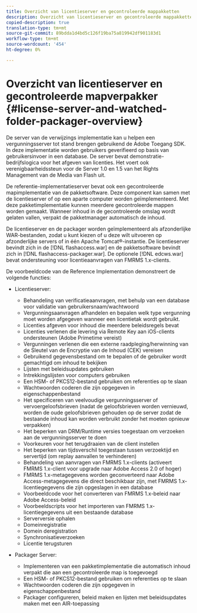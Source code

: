 ```yaml
---
title: Overzicht van licentieserver en gecontroleerde mappakketten
description: Overzicht van licentieserver en gecontroleerde mappakketten
copied-description: true
translation-type: tm+mt
source-git-commit: 89bdda1d4bd5c126f19ba75a819942df901183d1
workflow-type: tm+mt
source-wordcount: '454'
ht-degree: 0%

---
```



# Overzicht van licentieserver en gecontroleerde mapverpakker {#license-server-and-watched-folder-packager-overview}

De server van de verwijzings implementatie kan u helpen een vergunningsserver tot stand brengen gebruikend de Adobe Toegang SDK. In deze implementatie worden gebruikers geverifieerd op basis van gebruikersinvoer in een database. De server bevat demonstratie-bedrijfslogica voor het afgeven van licenties. Het voert ook verenigbaarheidssteun voor de Server 1.0 en 1.5 van het Rights Management van de Media van Flash uit.

De referentie-implementatieserver bevat ook een gecontroleerde mapimplementatie van de pakketsoftware. Deze component kan samen met de licentieserver of op een aparte computer worden geïmplementeerd. Met deze pakketimplementatie kunnen meerdere gecontroleerde mappen worden gemaakt. Wanneer inhoud in de gecontroleerde omslag wordt gelaten vallen, verpakt de pakketmanager automatisch de inhoud.

De licentieserver en de packager worden geïmplementeerd als afzonderlijke WAR-bestanden, zodat u kunt kiezen of u deze wilt uitvoeren op afzonderlijke servers of in één Apache Tomcat®-instantie. De licentieserver bevindt zich in de [!DNL flashaccess.war] en de pakketsoftware bevindt zich in [!DNL flashaccess-packager.war]. De optionele [!DNL edcws.war] bevat ondersteuning voor licentieaanvragen van FMRMS 1.x-clients.

De voorbeeldcode van de Reference Implementation demonstreert de volgende functies:

* Licentieserver:

   * Behandeling van verificatieaanvragen, met behulp van een database voor validatie van gebruikersnaam/wachtwoord
   * Vergunningsaanvragen afhandelen en bepalen welk type vergunning moet worden afgegeven wanneer een licentietak wordt gebruikt.
   * Licenties afgeven voor inhoud die meerdere beleidsregels bevat
   * Licenties verlenen die levering via Remote Key aan iOS-clients ondersteunen (Adobe Primetime vereist)
   * Vergunningen verlenen die een externe raadpleging/herwinning van de Sleutel van de Encryptie van de Inhoud (CEK) vereisen
   * Gebruikend gegevensbestand om te bepalen of de gebruiker wordt gemachtigd om inhoud te bekijken
   * Lijsten met beleidsupdates gebruiken
   * Intrekkingslijsten voor computers gebruiken
   * Een HSM- of PKCS12-bestand gebruiken om referenties op te slaan
   * Wachtwoorden coderen die zijn opgegeven in eigenschappenbestand
   * Het specificeren van veelvoudige vergunningsserver of vervoergeloofsbrieven (nadat de geloofsbrieven worden vernieuwd, worden de oude geloofsbrieven gehouden op de server zodat de bestaande inhoud kan worden verbruikt zonder het moeten opnieuw verpakken)
   * Het beperken van DRM/Runtime versies toegestaan om verzoeken aan de vergunningsserver te doen
   * Voorkeuren voor het terugdraaien van de client instellen
   * Het beperken van tijdsverschil toegestaan tussen verzoektijd en servertijd (om replay aanvallen te verhinderen)
   * Behandeling van aanvragen van FMRMS 1.x-clients (activeert FMRMS 1.x-client voor upgrade naar Adobe Access 2.0 of hoger)
   * FMRMS 1.x-metagegevens worden geconverteerd naar Adobe Access-metagegevens die direct beschikbaar zijn, met FMRMS 1.x-licentiegegevens die zijn opgeslagen in een database
   * Voorbeeldcode voor het converteren van FMRMS 1.x-beleid naar Adobe Access-beleid
   * Voorbeeldscripts voor het importeren van FMRMS 1.x-licentiegegevens uit een bestaande database
   * Serverversie ophalen
   * Domeinregistratie
   * Domein deregistration
   * Synchronisatieverzoeken
   * Licentie terugsturen

* Packager Server:

   * Implementeren van een pakketimplementatie die automatisch inhoud verpakt die aan een gecontroleerde map is toegevoegd
   * Een HSM- of PKCS12-bestand gebruiken om referenties op te slaan
   * Wachtwoorden coderen die zijn opgegeven in eigenschappenbestand
   * Packager configureren, beleid maken en lijsten met beleidsupdates maken met een AIR-toepassing

